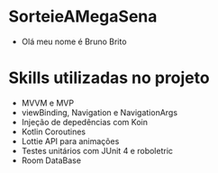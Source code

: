 # SorteieAMegaSena
- Olá meu nome é Bruno Brito

##
# Skills utilizadas no projeto
- MVVM e MVP
- viewBinding, Navigation e NavigationArgs
- Injeção de depedências com Koin
- Kotlin Coroutines
- Lottie API para animações
- Testes unitários com JUnit 4 e roboletric
- Room DataBase
